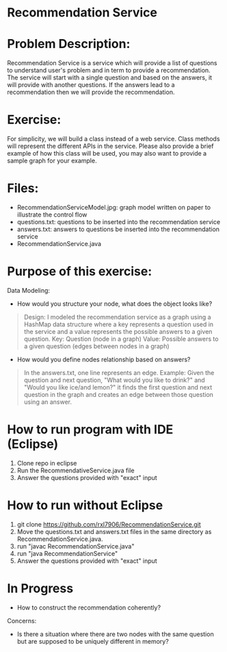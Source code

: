 # Recommendation Service

# Problem Description:
Recommendation Service is a service which will provide a list of questions to understand user's problem and in term to provide a recommendation. The service will start with a single question and based on the answers, it will provide with another questions. If the answers lead to a recommendation then we will provide the recommendation.

# Exercise:
For simplicity, we will build a class instead of a web service. Class methods will represent the different APIs in the service. Please also provide a brief example of how this class will be used, you may also want to provide a sample graph for your example.

# Files:
- RecommendationServiceModel.jpg: graph model written on paper to illustrate the control flow
- questions.txt: questions to be inserted into the recommendation service
- answers.txt: answers to questions be inserted into the recommendation service
- RecommendationService.java

# Purpose of this exercise:
Data Modeling:
- How would you structure your node, what does the object looks like? 
> Design:
I modeled the recommendation service as a graph using a HashMap data structure where a key represents a question used in the service and a value represents the possible answers to a given question. 
Key: Question (node in a graph)
Value: Possible answers to a given question (edges between nodes in a graph)

- How would you define nodes relationship based on answers?
> In the answers.txt, one line represents an edge. 
Example: Given the question and next question, "What would you like to drink?" and "Would you like ice/and lemon?" it finds the first question and next question in the graph and creates an edge between those question using an answer.

# How to run program with IDE (Eclipse)
1) Clone repo in eclipse
2) Run the RecommendativeService.java file
3) Answer the questions provided with "exact" input
# How to run without Eclipse
1) git clone https://github.com/rxl7906/RecommendationService.git
2) Move the questions.txt and answers.txt files in the same directory as RecommendationService.java.
3) run "javac RecommendationService.java"
4) run "java RecommendationService"
5) Answer the questions provided with "exact" input

# In Progress
- How to construct the recommendation coherently?

Concerns:
- Is there a situation where there are two nodes with the same question but are supposed to be uniquely different in memory?

